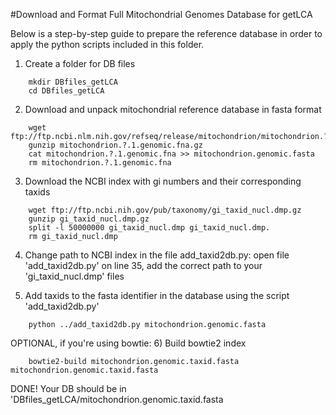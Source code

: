 #Download and Format Full Mitochondrial Genomes Database for getLCA

Below is a step-by-step guide to prepare the reference database in order to apply the python scripts included in this folder.

1) Create a folder for DB files
```
    mkdir DBfiles_getLCA
    cd DBfiles_getLCA
```
2) Download and unpack mitochondrial reference database in fasta format
```
    wget ftp://ftp.ncbi.nlm.nih.gov/refseq/release/mitochondrion/mitochondrion.?.1.genomic.fna.gz
    gunzip mitochondrion.?.1.genomic.fna.gz
    cat mitochondrion.?.1.genomic.fna >> mitochondrion.genomic.fasta
    rm mitochondrion.?.1.genomic.fna
```    
3) Download the NCBI index with gi numbers and their corresponding taxids
```
    wget ftp://ftp.ncbi.nih.gov/pub/taxonomy/gi_taxid_nucl.dmp.gz
    gunzip gi_taxid_nucl.dmp.gz
    split -l 50000000 gi_taxid_nucl.dmp gi_taxid_nucl.dmp.
    rm gi_taxid_nucl.dmp
 ```   
4) Change path to NCBI index in the file add_taxid2db.py:
open file 'add_taxid2db.py' on line 35, add the correct path to your 'gi_taxid_nucl.dmp' files

5) Add taxids to the fasta identifier in the database using the script 'add_taxid2db.py'
```
    python ../add_taxid2db.py mitochondrion.genomic.fasta
```
OPTIONAL, if you're using bowtie: 
6) Build bowtie2 index
```
    bowtie2-build mitochondrion.genomic.taxid.fasta mitochondrion.genomic.taxid.fasta
```
DONE!
Your DB should be in 'DBfiles_getLCA/mitochondrion.genomic.taxid.fasta
